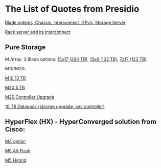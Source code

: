 # The List of Quotes from Presidio


[Blade options, Chassis, Interconnect, GPUs, Storage Server](https://github.com/Pomona-ITS/hpc/blob/master/design/vendors/Presidio/quotes/Pomona%20College%20Cisco%20UCS%20HPC%20Quote%202003218800607-01%2001-30-18%5B1%5D.pdf.pdf)


[Rack server and its Interconnect](https://github.com/Pomona-ITS/hpc/blob/master/design/vendors/Presidio/quotes/Pomona%20College%20Cisco%20UCS%20HPC%20-%20C240%20Rack%20Mount%20Servers%20Quote%202003218800607-02%2002-05-18.pdf)


## Pure Storage 

M Array: 3 Blade options: [15x17 (264 TB)](https://github.com/Pomona-ITS/hpc/blob/master/design/vendors/Presidio/quotes/Pomona%20College%20Pure%20Storage%20FlashBlade%20264TB%20-%2015x17TB%20Quote%202003218800626-03%2001-30-18.pdf), [15x8 (132 TB)](https://github.com/Pomona-ITS/hpc/blob/master/design/vendors/Presidio/quotes/Pomona%20College%20Pure%20Storage%20FlashBlade%20132TB%20-%2015x8TB%20Quote%202003218800626-01%2001-30-18.pdf), [7x17 (123 TB)](https://github.com/Pomona-ITS/hpc/blob/master/design/vendors/Presidio/quotes/Pomona%20College%20Pure%20Storage%20FlashBlade%20123TB%20-%207x17TB%20Quote%202003218800626-02%2001-30-18.pdf)

M10/M20:

[M10 10 TB](https://github.com/Pomona-ITS/hpc/blob/master/design/vendors/Presidio/quotes/Pomona%20College%20Pure%20Storage%20FlashArray%20m10R2%20ETH%2010TB%20Quote%202003218801635-01%2003-12-18.pdf)

[M20 5 TB](https://github.com/Pomona-ITS/hpc/blob/master/design/vendors/Presidio/quotes/Pomona%20College%20Pure%20Storage%20FlashArray%20m20R2%20ETH%205TB%20Quote%202003218801635-02%2003-12-18.pdf)

[M20 Controller Upgrade](https://github.com/Pomona-ITS/hpc/blob/master/design/vendors/Presidio/quotes/Pomona%20College%20Pure%20Storage%20m20%20Controller%20Upgrade%20Quote%202003218801635-03%2003-12-18.pdf)

[10 TB Datapack (storage upgrade, any controller)](https://github.com/Pomona-ITS/hpc/blob/master/design/vendors/Presidio/quotes/Pomona%20College%20Pure%20Storage%20FlashArray%20Chassis%20Datapack%2010TB%20Quote%202003218801635-04%2003-12-18.pdf)

## HyperFlex (HX) - HyperConverged solution from Cisco:


[M4 option](https://github.com/Pomona-ITS/hpc/blob/master/design/vendors/Presidio/quotes/Pomona%20College%20Cisco%20UCS%20HPC%20-%20HX%20M4%20option%20Quote%202003218800607-05%2002-13-18.pdf)

[M5 All-Flash](https://github.com/Pomona-ITS/hpc/blob/master/design/vendors/Presidio/quotes/Pomona%20College%20Cisco%20UCS%20HPC%20-%20HX%20M5%20option%20AF%20Quote%202003218800607-03%2002-13-18.pdf)

[M5 Hybrid](https://github.com/Pomona-ITS/hpc/blob/master/design/vendors/Presidio/quotes/Pomona%20College%20Cisco%20UCS%20HPC%20-%20HX%20M5%20option%20Quote%202003218800607-04%200-13-18.pdf)
